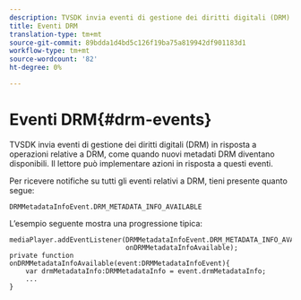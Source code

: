 ```yaml
---
description: TVSDK invia eventi di gestione dei diritti digitali (DRM) in risposta a operazioni relative a DRM, come quando nuovi metadati DRM diventano disponibili. Il lettore può implementare azioni in risposta a questi eventi.
title: Eventi DRM
translation-type: tm+mt
source-git-commit: 89bdda1d4bd5c126f19ba75a819942df901183d1
workflow-type: tm+mt
source-wordcount: '82'
ht-degree: 0%

---
```



# Eventi DRM{#drm-events}

TVSDK invia eventi di gestione dei diritti digitali (DRM) in risposta a operazioni relative a DRM, come quando nuovi metadati DRM diventano disponibili. Il lettore può implementare azioni in risposta a questi eventi.

Per ricevere notifiche su tutti gli eventi relativi a DRM, tieni presente quanto segue:

```
DRMMetadataInfoEvent.DRM_METADATA_INFO_AVAILABLE
```

L’esempio seguente mostra una progressione tipica:

```
mediaPlayer.addEventListener(DRMMetadataInfoEvent.DRM_METADATA_INFO_AVAILABLE,  
                             onDRMMetadataInfoAvailable);   
private function onDRMMetadataInfoAvailable(event:DRMMetadataInfoEvent){ 
    var drmMetadataInfo:DRMMetadataInfo = event.drmMetadataInfo; 
    ... 
} 
```

